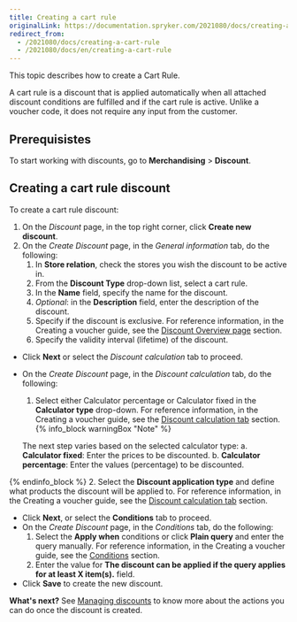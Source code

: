 ```yaml
---
title: Creating a cart rule
originalLink: https://documentation.spryker.com/2021080/docs/creating-a-cart-rule
redirect_from:
  - /2021080/docs/creating-a-cart-rule
  - /2021080/docs/en/creating-a-cart-rule
---
```


This topic describes how to create a Cart Rule.

A cart rule is a discount that is applied automatically when all attached discount conditions are fulfilled and if the cart rule is active. Unlike a voucher code, it does not require any input from the customer.

## Prerequisistes

To start working with discounts, go to **Merchandising** > **Discount**.

## Creating a cart rule discount

To create a cart rule discount:

1. On the *Discount* page, in the top right corner, click **Create new discount**.
2. On the *Create Discount* page, in the *General information* tab, do the following:
    1. In **Store relation**, check the stores you wish the discount to be active in.
    2. From the **Discount Type** drop-down list, select a cart rule.
    3. In the **Name** field, specify the name for the discount.
    4. _Optional_: in the **Description** field, enter the description of the discount.
    5. Specify if the discount is exclusive. For reference information, in the Creating a voucher guide, see the [Discount Overview page](https://documentation.spryker.com/docs/creating-a-voucher#discount-overview-page) section.
    6. Specify the validity interval (lifetime) of the discount.
* Click **Next** or select the *Discount calculation* tab to proceed.
* On the *Create Discount* page, in the *Discount calculation* tab, do the following:
    1.  Select either Calculator percentage or Calculator fixed in the **Calculator type** drop-down. For reference information, in the Creating a voucher guide, see the [Discount calculation tab](https://documentation.spryker.com/docs/creating-a-voucher#discount-calculation-tab) section.
    {% info_block warningBox "Note" %}

    The next step varies based on the selected calculator type:
    a. **Calculator fixed**: Enter the prices to be discounted.
    b.  **Calculator percentage**: Enter the values (percentage) to be discounted.
    
{% endinfo_block %}
    2. Select the **Discount application type** and define what products the discount will be applied to. For reference information, in the Creating a voucher guide, see the [Discount calculation tab](https://documentation.spryker.com/docs/creating-a-voucher#discount-calculation-tab) section.
 * Click **Next**, or select the **Conditions** tab to proceed.
 * On the *Create Discount* page, in the *Conditions* tab, do the following:
    1. Select the **Apply when** conditions or click **Plain query** and enter the query manually. For reference information, in the Creating a voucher guide, see the [Conditions](https://documentation.spryker.com/docs/creating-a-voucher#conditions) section.
    2. Enter the value for **The discount can be applied if the query applies for at least X item(s).** field.
* Click **Save** to create the new discount. 


**What's next?**
See [Managing discounts](https://documentation.spryker.com/docs/managing-discounts) to know more about the actions you can do once the discount is created.

